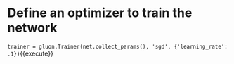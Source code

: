 # Define an optimizer to train the network

`
trainer = gluon.Trainer(net.collect_params(), 'sgd', {'learning_rate': .1})
`{{execute}}
